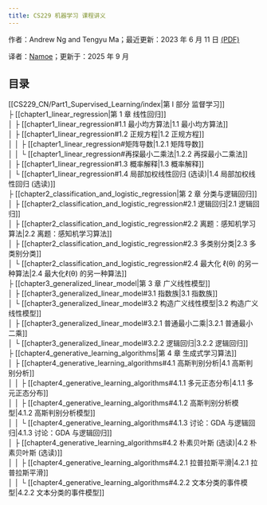 ```yaml
---
title: CS229 机器学习 课程讲义
---
```

作者：Andrew Ng and Tengyu Ma；最近更新：2023 年 6 月 11 日 [(PDF)](https://cs229.stanford.edu/main_notes.pdf)

译者：[Namoe](https://github.com/na-moe)；更新于：2025 年 9 月

## 目录

[[CS229_CN/Part1_Supervised_Learning/index|第 I 部分 监督学习]]  
 ├ [[chapter1_linear_regression|第 1 章 线性回归]]  
 │ ├ [[chapter1_linear_regression#1.1 最小均方算法|1.1 最小均方算法]]  
 │ ├ [[chapter1_linear_regression#1.2 正规方程|1.2 正规方程]]  
 │ │ ├ [[chapter1_linear_regression#矩阵导数|1.2.1 矩阵导数]]  
 │ │ └ [[chapter1_linear_regression#再探最小二乘法|1.2.2 再探最小二乘法]]  
 │ ├ [[chapter1_linear_regression#1.3 概率解释|1.3 概率解释]]  
 │ └ [[chapter1_linear_regression#1.4 局部加权线性回归 (选读)|1.4 局部加权线性回归 (选读)]]  
 ├ [[chapter2_classification_and_logistic_regression|第 2 章 分类与逻辑回归]]  
 │ ├ [[chapter2_classification_and_logistic_regression#2.1 逻辑回归|2.1 逻辑回归]]  
 │ ├ [[chapter2_classification_and_logistic_regression#2.2 离题：感知机学习算法|2.2 离题：感知机学习算法]]  
 │ ├ [[chapter2_classification_and_logistic_regression#2.3 多类别分类|2.3 多类别分类]]  
 │ └ [[chapter2_classification_and_logistic_regression#2.4 最大化 ℓ(θ) 的另一种算法|2.4 最大化ℓ(θ) 的另一种算法]]  
 ├ [[chapter3_generalized_linear_model|第 3 章 广义线性模型]]  
 │ ├ [[chapter3_generalized_linear_model#3.1 指数族|3.1 指数族]]  
 │ └ [[chapter3_generalized_linear_model#3.2 构造广义线性模型|3.2 构造广义线性模型]]  
 │     ├ [[chapter3_generalized_linear_model#3.2.1 普通最小二乘|3.2.1 普通最小二乘]]  
 │     └ [[chapter3_generalized_linear_model#3.2.2 逻辑回归|3.2.2 逻辑回归]]  
 ├ [[chapter4_generative_learning_algorithms|第 4 章 生成式学习算法]]  
 │ ├ [[chapter4_generative_learning_algorithms#4.1 高斯判别分析|4.1 高斯判别分析]]  
 │ │ ├ [[chapter4_generative_learning_algorithms#4.1.1 多元正态分布|4.1.1 多元正态分布]]  
 │ │ ├ [[chapter4_generative_learning_algorithms#4.1.2 高斯判别分析模型|4.1.2 高斯判别分析模型]]  
 │ │ └ [[chapter4_generative_learning_algorithms#4.1.3 讨论：GDA 与逻辑回归|4.1.3 讨论：GDA 与逻辑回归]]  
 │ ├ [[chapter4_generative_learning_algorithms#4.2 朴素贝叶斯 (选读)|4.2 朴素贝叶斯 (选读)]]  
 │ │ ├ [[chapter4_generative_learning_algorithms#4.2.1 拉普拉斯平滑|4.2.1 拉普拉斯平滑]]  
 │ │ └ [[chapter4_generative_learning_algorithms#4.2.2 文本分类的事件模型|4.2.2 文本分类的事件模型]]  
 
